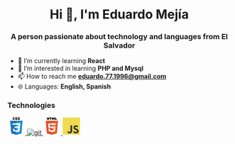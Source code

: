 <h1 align="center">Hi 👋, I'm Eduardo Mejía</h1>
<h3 align="center">A person passionate about technology and languages from El Salvador</h3>

- 🌱 I’m currently learning **React**
- 👀 I’m interested in learning **PHP and Mysql**
- 📫 How to reach me **eduardo.77.1996@gmail.com**
- :globe_with_meridians: Languages: **English, Spanish**


<h3 align="left">Technologies</h3>
<p align="left"> <a href="https://www.w3schools.com/css/" target="_blank"> <img src="https://raw.githubusercontent.com/devicons/devicon/master/icons/css3/css3-original-wordmark.svg" alt="css3" width="40" height="40"/> </a> <a href="https://git-scm.com/" target="_blank"> <img src="https://www.vectorlogo.zone/logos/git-scm/git-scm-icon.svg" alt="git" width="40" height="40"/> </a> <a href="https://www.w3.org/html/" target="_blank"> <img src="https://raw.githubusercontent.com/devicons/devicon/master/icons/html5/html5-original-wordmark.svg" alt="html5" width="40" height="40"/> </a> <a href="https://developer.mozilla.org/en-US/docs/Web/JavaScript" target="_blank"> <img src="https://raw.githubusercontent.com/devicons/devicon/master/icons/javascript/javascript-original.svg" alt="javascript" width="40" height="40"/> </a> </p>
